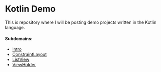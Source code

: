 # Kotlin Demo

This is repository where I will be posting demo projects written in the Kotlin language.

#### Subdomains:

- [Intro](./KotlinIntro)
- [ConstraintLayout](./ConstraintLayout)
- [ListView](./ListView)
- [ViewHolder](./ViewHolder)
